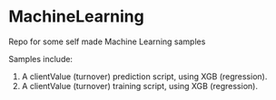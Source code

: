 # MachineLearning
Repo for some self made Machine Learning samples

Samples include:
  1) A clientValue (turnover) prediction script, using XGB (regression). 
  2) A clientValue (turnover) training script, using XGB (regression).
